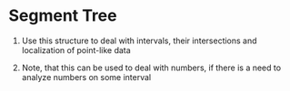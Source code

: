 Segment Tree
=============

1. Use this structure to deal with intervals, their intersections and localization of point-like data 

2. Note, that this can be used to deal with numbers, if there is a need to analyze numbers on some interval